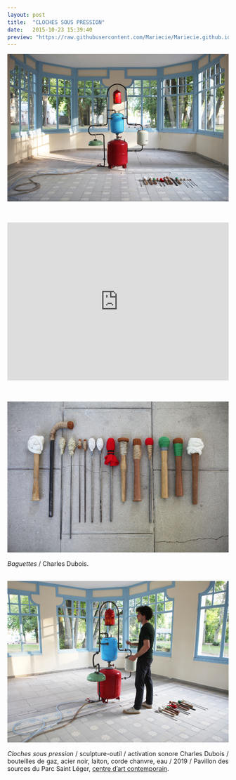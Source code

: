 ```yaml
---
layout: post
title:  "CLOCHES SOUS PRESSION"
date:   2015-10-23 15:39:40
preview: "https://raw.githubusercontent.com/Mariecie/Mariecie.github.io/master/images/francois-dufeil-cloches-sous-pression-preview3.jpg"
---
```


<img src="https://raw.githubusercontent.com/Mariecie/Mariecie.github.io/master/images/francois-dufeil-cloches-sous-pression.jpg" alt="Cloches sous pression.Francois Dufeil"> 
<p>&nbsp;</p> 

<iframe src="https://www.youtube.com/embed/q3RsiM5OKCA" width="100%" height="360" frameborder="0" webkitallowfullscreen mozallowfullscreen allowfullscreen></iframe>
<p>&nbsp;</p> 

<img src="https://raw.githubusercontent.com/Mariecie/Mariecie.github.io/master/images/francois-dufeil-cloches-sous-pression%20(2).jpg" alt="Cloches sous pression.Francois Dufeil"> 

<p style="text-align:justify">
<span style="font-style: italic;">Baguettes</span> / Charles Dubois.
</p>
<br>

<img src="https://raw.githubusercontent.com/Mariecie/Mariecie.github.io/master/images/francois-dufeil-cloches-sous-pression%20(3).jpg" alt="Cloches sous pression.Francois Dufeil"> 

<p style="text-align:justify">
<span style="font-style: italic;">Cloches sous pression</span> / sculpture-outil / activation sonore Charles Dubois / bouteilles de gaz, acier noir, laiton, corde chanvre, eau / 2019 / Pavillon des sources du Parc Saint Léger, <a href="#" onclick='window.open("http://www.parcsaintleger.fr/portfolio/francois-dufeil/");return false;'>centre d’art contemporain</a>.
</p>
<br>















